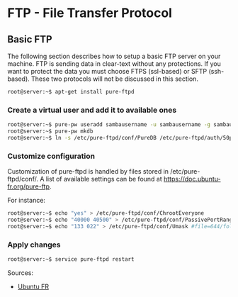 # FTP - File Transfer Protocol

## Basic FTP

The following section describes how to setup a basic FTP server on your machine.
FTP is sending data in clear-text without any protections.
If you want to protect the data you must choose FTPS (ssl-based) or SFTP (ssh-based).
These two protocols will not be discussed in this section.

```bash
root@server:~$ apt-get install pure-ftpd
```

### Create a virtual user and add it to available ones

```bash
root@server:~$ pure-pw useradd sambausername -u sambausername -g sambausername -d /boxes/box #-u <username> -g <group> -d <home>
root@server:~$ pure-pw mkdb
root@server:~$ ln -s /etc/pure-ftpd/conf/PureDB /etc/pure-ftpd/auth/50pure
```

### Customize configuration

Customization of pure-ftpd is handled by files stored in /etc/pure-ftpd/conf/.
A list of available settings can be found at https://doc.ubuntu-fr.org/pure-ftp.

For instance:
```bash
root@server:~$ echo "yes" > /etc/pure-ftpd/conf/ChrootEveryone
root@server:~$ echo "40000 40500" > /etc/pure-ftpd/conf/PassivePortRange
root@server:~$ echo "133 022" > /etc/pure-ftpd/conf/Umask #file=644/folder=755
```

### Apply changes

```bash
root@server:~$ service pure-ftpd restart
```

Sources:
- [Ubuntu FR](https://doc.ubuntu-fr.org/pure-ftp)
